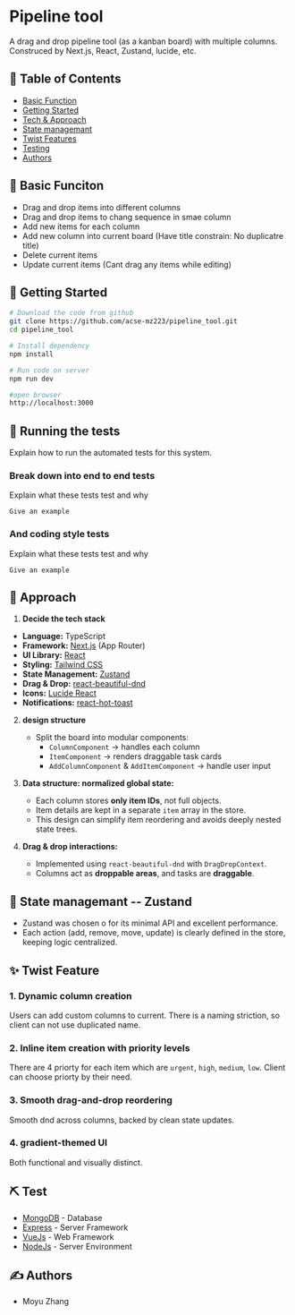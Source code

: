 # Pipeline tool
A drag and drop pipeline tool (as a kanban board) with multiple columns. Construced by Next.js, React, Zustand, lucide, etc.

## 📝 Table of Contents

- [Basic Function](#function)
- [Getting Started](#getting_started)
- [Tech & Approach](#approach)
- [State managemant](#state)
- [Twist Features](#twist)
- [Testing](#testing)
- [Authors](#authors)



## 🧐 Basic Funciton <a name = "function"></a>

- Drag and drop items into different columns
- Drag and drop items to chang sequence in smae column
- Add new items for each column
- Add new column into current board (Have title constrain: No duplicatre title)
- Delete current items 
- Update current items (Cant drag any items while editing)

## 🏁 Getting Started <a name = "getting_started"></a>

```bash
# Download the code from github
git clone https://github.com/acse-mz223/pipeline_tool.git
cd pipeline_tool

# Install dependency
npm install 

# Run code on server
npm run dev

#open browser
http://localhost:3000
```

## 🔧 Running the tests <a name = "tests"></a>

Explain how to run the automated tests for this system.

### Break down into end to end tests

Explain what these tests test and why

```
Give an example
```

### And coding style tests

Explain what these tests test and why

```
Give an example
```

## 🎈 Approach <a name="approach"></a>

1. **Decide the tech stack** 
  - **Language:** TypeScript
  - **Framework:** [Next.js](https://nextjs.org/) (App Router)  
  - **UI Library:** [React](https://react.dev/)  
  - **Styling:** [Tailwind CSS](https://tailwindcss.com/)  
  - **State Management:** [Zustand](https://zustand-demo.pmnd.rs/)  
  - **Drag & Drop:** [react-beautiful-dnd](https://github.com/atlassian/react-beautiful-dnd)  
  - **Icons:** [Lucide React](https://lucide.dev/)  
  - **Notifications:** [react-hot-toast](https://react-hot-toast.com/)  
  
2. **design structure**  
   - Split the board into modular components:  
     - `ColumnComponent` → handles each column  
     - `ItemComponent` → renders draggable task cards  
     - `AddColumnComponent` & `AddItemComponent` → handle user input  

3. **Data structure: normalized global state:**  
   - Each column stores **only item IDs**, not full objects.  
   - Item details are kept in a separate `item` array in the store.  
   - This design can simplify item reordering and avoids deeply nested state trees.

4. **Drag & drop interactions:**  
   - Implemented using `react-beautiful-dnd` with `DragDropContext`.  
   - Columns act as **droppable areas**, and tasks are **draggable**.  


## 🚀 State managemant -- Zustand <a name = "state"></a>
  - Zustand was chosen o for its minimal API and excellent performance.  
  - Each action (add, remove, move, update) is clearly defined in the store, keeping logic centralized.

## ✨ Twist Feature <a name = "twist"></a>
### **1. Dynamic column creation**
Users can add custom columns to current. 
There is a naming striction, so client can not use duplicated name.

### **2. Inline item creation with priority levels** 
There are 4 priorty for each item which are `urgent`, `high`, `medium`, `low`. Client can choose priorty by their need. 

### **3. Smooth drag-and-drop reordering** 
Smooth dnd across columns, backed by clean state updates.  

### **4. gradient-themed UI** 
Both functional and visually distinct.

## ⛏️ Test <a name = "testing"></a>

- [MongoDB](https://www.mongodb.com/) - Database
- [Express](https://expressjs.com/) - Server Framework
- [VueJs](https://vuejs.org/) - Web Framework
- [NodeJs](https://nodejs.org/en/) - Server Environment

## ✍️ Authors <a name = "authors"></a>

- Moyu Zhang
